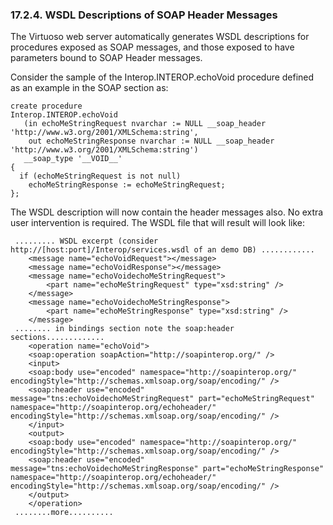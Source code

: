 <div id="wsdlheadermessages" class="section">

<div class="titlepage">

<div>

<div>

### 17.2.4. WSDL Descriptions of SOAP Header Messages

</div>

</div>

</div>

The Virtuoso web server automatically generates WSDL descriptions for
procedures exposed as SOAP messages, and those exposed to have
parameters bound to SOAP Header messages.

Consider the sample of the Interop.INTEROP.echoVoid procedure defined as
an example in the SOAP section as:

``` programlisting
create procedure
Interop.INTEROP.echoVoid
   (in echoMeStringRequest nvarchar := NULL __soap_header 'http://www.w3.org/2001/XMLSchema:string',
    out echoMeStringResponse nvarchar := NULL __soap_header 'http://www.w3.org/2001/XMLSchema:string')
   __soap_type '__VOID__'
{
  if (echoMeStringRequest is not null)
    echoMeStringResponse := echoMeStringRequest;
};
```

The WSDL description will now contain the header messages also. No extra
user intervention is required. The WSDL file that will result will look
like:

``` programlisting
 ......... WSDL excerpt (consider http://[host:port]/Interop/services.wsdl of an demo DB) ............
    <message name="echoVoidRequest"></message>
    <message name="echoVoidResponse"></message>
    <message name="echoVoidechoMeStringRequest">
        <part name="echoMeStringRequest" type="xsd:string" />
    </message>
    <message name="echoVoidechoMeStringResponse">
        <part name="echoMeStringResponse" type="xsd:string" />
    </message>
 ........ in bindings section note the soap:header sections.............
    <operation name="echoVoid">
    <soap:operation soapAction="http://soapinterop.org/" />
    <input>
    <soap:body use="encoded" namespace="http://soapinterop.org/" encodingStyle="http://schemas.xmlsoap.org/soap/encoding/" />
    <soap:header use="encoded" message="tns:echoVoidechoMeStringRequest" part="echoMeStringRequest" namespace="http://soapinterop.org/echoheader/" encodingStyle="http://schemas.xmlsoap.org/soap/encoding/" />
    </input>
    <output>
    <soap:body use="encoded" namespace="http://soapinterop.org/" encodingStyle="http://schemas.xmlsoap.org/soap/encoding/" />
    <soap:header use="encoded" message="tns:echoVoidechoMeStringResponse" part="echoMeStringResponse" namespace="http://soapinterop.org/echoheader/" encodingStyle="http://schemas.xmlsoap.org/soap/encoding/" />
    </output>
    </operation>
 ........more..........
 
```

</div>
